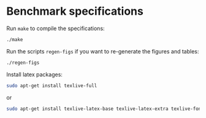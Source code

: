 # Benchmark specifications

Run `make` to compile the specifications:

``` bash
./make
```

Run the scripts `regen-figs` if you want to re-generate the figures and tables:

``` bash
./regen-figs
```

Install latex packages:

``` bash
sudo apt-get install texlive-full
```
or

``` bash
sudo apt-get install texlive-latex-base texlive-latex-extra texlive-fonts-extra texlive-fonts-recommended texlive-science
```
